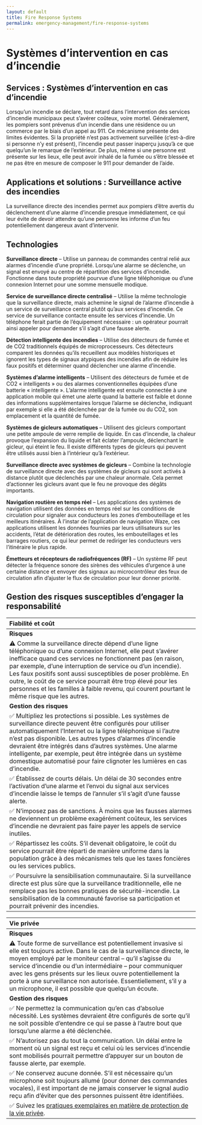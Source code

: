 ```yaml
---
layout: default
title: Fire Response Systems
permalink: emergency-management/fire-response-systems
---
```


# Systèmes d’intervention en cas d’incendie

## Services : Systèmes d’intervention en cas d’incendie

Lorsqu’un incendie se déclare, tout retard dans l’intervention des services d’incendie municipaux peut s’avérer coûteux, voire mortel. Généralement, les pompiers sont prévenus d’un incendie dans une résidence ou un commerce par le biais d’un appel au 911. Ce mécanisme présente des limites évidentes. Si la propriété n’est pas activement surveillée \(c’est-à-dire si personne n’y est présent\), l’incendie peut passer inaperçu jusqu’à ce que quelqu’un le remarque de l’extérieur. De plus, même si une personne est présente sur les lieux, elle peut avoir inhalé de la fumée ou s’être blessée et ne pas être en mesure de composer le 911 pour demander de l’aide.

## Applications et solutions : Surveillance active des incendies

La surveillance directe des incendies permet aux pompiers d’être avertis du déclenchement d’une alarme d’incendie presque immédiatement, ce qui leur évite de devoir attendre qu’une personne les informe d’un feu potentiellement dangereux avant d’intervenir.

## Technologies

**Surveillance directe** – Utilise un panneau de commandes central relié aux alarmes d’incendie d’une propriété. Lorsqu’une alarme se déclenche, un signal est envoyé au centre de répartition des services d’incendie. Fonctionne dans toute propriété pourvue d’une ligne téléphonique ou d’une connexion Internet pour une somme mensuelle modique.

**Service de surveillance directe centralisé** – Utilise la même technologie que la surveillance directe, mais achemine le signal de l’alarme d’incendie à un service de surveillance central plutôt qu’aux services d’incendie. Ce service de surveillance contacte ensuite les services d’incendie. Un téléphone ferait partie de l’équipement nécessaire : un opérateur pourrait ainsi appeler pour demander s’il s’agit d’une fausse alerte.

**Détection intelligente des incendies** – Utilise des détecteurs de fumée et de CO2 traditionnels équipés de microprocesseurs. Ces détecteurs comparent les données qu’ils recueillent aux modèles historiques et ignorent les types de signaux atypiques des incendies afin de réduire les faux positifs et déterminer quand déclencher une alarme d’incendie.

**Systèmes d’alarme intelligents** – Utilisent des détecteurs de fumée et de CO2 « intelligents » ou des alarmes conventionnelles équipées d’une batterie « intelligente ». L’alarme intelligente est ensuite connectée à une application mobile qui émet une alerte quand la batterie est faible et donne des informations supplémentaires lorsque l’alarme se déclenche, indiquant par exemple si elle a été déclenchée par de la fumée ou du CO2, son emplacement et la quantité de fumée.

**Systèmes de gicleurs automatiques** – Utilisent des gicleurs comportant une petite ampoule de verre remplie de liquide. En cas d’incendie, la chaleur provoque l’expansion du liquide et fait éclater l’ampoule, déclenchant le gicleur, qui éteint le feu. Il existe différents types de gicleurs qui peuvent être utilisés aussi bien à l’intérieur qu’à l’extérieur.

**Surveillance directe avec systèmes de gicleurs** – Combine la technologie de surveillance directe avec des systèmes de gicleurs qui sont activés à distance plutôt que déclenchés par une chaleur anormale. Cela permet d’actionner les gicleurs avant que le feu ne provoque des dégâts importants.

**Navigation routière en temps réel** – Les applications des systèmes de navigation utilisent des données en temps réel sur les conditions de circulation pour signaler aux conducteurs les zones d’embouteillage et les meilleurs itinéraires. À l’instar de l’application de navigation Waze, ces applications utilisent les données fournies par leurs utilisateurs sur les accidents, l’état de détérioration des routes, les embouteillages et les barrages routiers, ce qui leur permet de rediriger les conducteurs vers l’itinéraire le plus rapide.

**Émetteurs et récepteurs de radiofréquences \(RF\)** – Un système RF peut détecter la fréquence sonore des sirènes des véhicules d’urgence à une certaine distance et envoyer des signaux au microcontrôleur des feux de circulation afin d’ajuster le flux de circulation pour leur donner priorité.

## Gestion des risques susceptibles d’engager la responsabilité

| Fiabilité et coût |
| :--- |
| **Risques** |
| ⚠ Comme la surveillance directe dépend d’une ligne téléphonique ou d’une connexion Internet, elle peut s’avérer inefficace quand ces services ne fonctionnent pas \(en raison, par exemple, d’une interruption de service ou d’un incendie\). Les faux positifs sont aussi susceptibles de poser problème. En outre, le coût de ce service pourrait être trop élevé pour les personnes et les familles à faible revenu, qui courent pourtant le même risque que les autres. |
| **Gestion des risques** |
| ✅ Multipliez les protections si possible. Les systèmes de surveillance directe peuvent être configurés pour utiliser automatiquement l’Internet ou la ligne téléphonique si l’autre n’est pas disponible. Les autres types d’alarmes d’incendie devraient être intégrés dans d’autres systèmes. Une alarme intelligente, par exemple, peut être intégrée dans un système domestique automatisé pour faire clignoter les lumières en cas d’incendie. |
| ✅ Établissez de courts délais. Un délai de 30 secondes entre l’activation d’une alarme et l’envoi du signal aux services d’incendie laisse le temps de l’annuler s’il s’agit d’une fausse alerte. |
| ✅ N’imposez pas de sanctions. À moins que les fausses alarmes ne deviennent un problème exagérément coûteux, les services d’incendie ne devraient pas faire payer les appels de service inutiles. |
| ✅ Répartissez les coûts. S’il devenait obligatoire, le coût du service pourrait être réparti de manière uniforme dans la population grâce à des mécanismes tels que les taxes foncières ou les services publics. |
| ✅ Poursuivre la sensibilisation communautaire. Si la surveillance directe est plus sûre que la surveillance traditionnelle, elle ne remplace pas les bonnes pratiques de sécurité-incendie. La sensibilisation de la communauté favorise sa participation et pourrait prévenir des incendies. |

| Vie privée |
| :--- |
| **Risques** |
| ⚠ Toute forme de surveillance est potentiellement invasive si elle est toujours active. Dans le cas de la surveillance directe, le moyen employé par le moniteur central – qu’il s’agisse du service d’incendie ou d’un intermédiaire – pour communiquer avec les gens présents sur les lieux ouvre potentiellement la porte à une surveillance non autorisée. Essentiellement, s’il y a un microphone, il est possible que quelqu’un écoute. |
| **Gestion des risques** |
| ✅ Ne permettez la communication qu’en cas d’absolue nécessité. Les systèmes devraient être configurés de sorte qu’il ne soit possible d’entendre ce qui se passe à l’autre bout que lorsqu’une alarme a été déclenchée. |
| ✅  N’autorisez pas du tout la communication. Un délai entre le moment où un signal est reçu et celui où les services d’incendie sont mobilisés pourrait permettre d’appuyer sur un bouton de fausse alerte, par exemple. |
| ✅ Ne conservez aucune donnée. S’il est nécessaire qu’un microphone soit toujours allumé \(pour donner des commandes vocales\), il est important de ne jamais conserver le signal audio reçu afin d’éviter que des personnes puissent être identifiées. |
| ✅ Suivez les [pratiques exemplaires en matière de protection de la vie privée](../meta-issues/privacy.md). |

